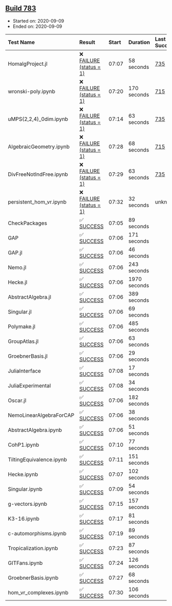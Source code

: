 ## [Build 783](https://oscarci.mathematik.uni-kl.de/job/oscar-stable/783/)

* Started on: 2020-09-09
* Ended on: 2020-09-09

| Test Name    | Result | Start | Duration | Last Success | First Failure |
|:-------------|:-------|:------|:---------|:-------------|:--------------|
| HomalgProject.jl | ❌ [FAILURE (status = 1)](https://oscarci.mathematik.uni-kl.de/job/oscar-stable/783/artifact/logs/build-783/HomalgProject.jl.log) | 07:07 | 58 seconds | [735](https://oscarci.mathematik.uni-kl.de/job/oscar-stable/735/) | [736](https://oscarci.mathematik.uni-kl.de/job/oscar-stable/736/) |
| wronski-poly.ipynb | ❌ [FAILURE (status = 1)](https://oscarci.mathematik.uni-kl.de/job/oscar-stable/783/artifact/logs/build-783/wronski-poly.ipynb.log) | 07:20 | 170 seconds | [715](https://oscarci.mathematik.uni-kl.de/job/oscar-stable/715/) | [716](https://oscarci.mathematik.uni-kl.de/job/oscar-stable/716/) |
| uMPS(2,2,4)_0dim.ipynb | ❌ [FAILURE (status = 1)](https://oscarci.mathematik.uni-kl.de/job/oscar-stable/783/artifact/logs/build-783/uMPS-2-2-4-_0dim.ipynb.log) | 07:14 | 63 seconds | [735](https://oscarci.mathematik.uni-kl.de/job/oscar-stable/735/) | [736](https://oscarci.mathematik.uni-kl.de/job/oscar-stable/736/) |
| AlgebraicGeometry.ipynb | ❌ [FAILURE (status = 1)](https://oscarci.mathematik.uni-kl.de/job/oscar-stable/783/artifact/logs/build-783/AlgebraicGeometry.ipynb.log) | 07:28 | 68 seconds | [715](https://oscarci.mathematik.uni-kl.de/job/oscar-stable/715/) | [716](https://oscarci.mathematik.uni-kl.de/job/oscar-stable/716/) |
| DivFreeNotIndFree.ipynb | ❌ [FAILURE (status = 1)](https://oscarci.mathematik.uni-kl.de/job/oscar-stable/783/artifact/logs/build-783/DivFreeNotIndFree.ipynb.log) | 07:29 | 63 seconds | [735](https://oscarci.mathematik.uni-kl.de/job/oscar-stable/735/) | [736](https://oscarci.mathematik.uni-kl.de/job/oscar-stable/736/) |
| persistent_hom_vr.ipynb | ❌ [FAILURE (status = 1)](https://oscarci.mathematik.uni-kl.de/job/oscar-stable/783/artifact/logs/build-783/persistent_hom_vr.ipynb.log) | 07:32 | 32 seconds | unknown | unknown |
| CheckPackages | ✅ [SUCCESS](https://oscarci.mathematik.uni-kl.de/job/oscar-stable/783/artifact/logs/build-783/CheckPackages.log) | 07:05 | 89 seconds |  |  |
| GAP | ✅ [SUCCESS](https://oscarci.mathematik.uni-kl.de/job/oscar-stable/783/artifact/logs/build-783/GAP.log) | 07:06 | 171 seconds |  |  |
| GAP.jl | ✅ [SUCCESS](https://oscarci.mathematik.uni-kl.de/job/oscar-stable/783/artifact/logs/build-783/GAP.jl.log) | 07:06 | 46 seconds |  |  |
| Nemo.jl | ✅ [SUCCESS](https://oscarci.mathematik.uni-kl.de/job/oscar-stable/783/artifact/logs/build-783/Nemo.jl.log) | 07:06 | 243 seconds |  |  |
| Hecke.jl | ✅ [SUCCESS](https://oscarci.mathematik.uni-kl.de/job/oscar-stable/783/artifact/logs/build-783/Hecke.jl.log) | 07:06 | 1970 seconds |  |  |
| AbstractAlgebra.jl | ✅ [SUCCESS](https://oscarci.mathematik.uni-kl.de/job/oscar-stable/783/artifact/logs/build-783/AbstractAlgebra.jl.log) | 07:06 | 389 seconds |  |  |
| Singular.jl | ✅ [SUCCESS](https://oscarci.mathematik.uni-kl.de/job/oscar-stable/783/artifact/logs/build-783/Singular.jl.log) | 07:06 | 69 seconds |  |  |
| Polymake.jl | ✅ [SUCCESS](https://oscarci.mathematik.uni-kl.de/job/oscar-stable/783/artifact/logs/build-783/Polymake.jl.log) | 07:06 | 485 seconds |  |  |
| GroupAtlas.jl | ✅ [SUCCESS](https://oscarci.mathematik.uni-kl.de/job/oscar-stable/783/artifact/logs/build-783/GroupAtlas.jl.log) | 07:06 | 63 seconds |  |  |
| GroebnerBasis.jl | ✅ [SUCCESS](https://oscarci.mathematik.uni-kl.de/job/oscar-stable/783/artifact/logs/build-783/GroebnerBasis.jl.log) | 07:06 | 29 seconds |  |  |
| JuliaInterface | ✅ [SUCCESS](https://oscarci.mathematik.uni-kl.de/job/oscar-stable/783/artifact/logs/build-783/JuliaInterface.log) | 07:08 | 17 seconds |  |  |
| JuliaExperimental | ✅ [SUCCESS](https://oscarci.mathematik.uni-kl.de/job/oscar-stable/783/artifact/logs/build-783/JuliaExperimental.log) | 07:08 | 34 seconds |  |  |
| Oscar.jl | ✅ [SUCCESS](https://oscarci.mathematik.uni-kl.de/job/oscar-stable/783/artifact/logs/build-783/Oscar.jl.log) | 07:06 | 182 seconds |  |  |
| NemoLinearAlgebraForCAP | ✅ [SUCCESS](https://oscarci.mathematik.uni-kl.de/job/oscar-stable/783/artifact/logs/build-783/NemoLinearAlgebraForCAP.log) | 07:06 | 38 seconds |  |  |
| AbstractAlgebra.ipynb | ✅ [SUCCESS](https://oscarci.mathematik.uni-kl.de/job/oscar-stable/783/artifact/logs/build-783/AbstractAlgebra.ipynb.log) | 07:06 | 51 seconds |  |  |
| CohP1.ipynb | ✅ [SUCCESS](https://oscarci.mathematik.uni-kl.de/job/oscar-stable/783/artifact/logs/build-783/CohP1.ipynb.log) | 07:10 | 77 seconds |  |  |
| TiltingEquivalence.ipynb | ✅ [SUCCESS](https://oscarci.mathematik.uni-kl.de/job/oscar-stable/783/artifact/logs/build-783/TiltingEquivalence.ipynb.log) | 07:11 | 151 seconds |  |  |
| Hecke.ipynb | ✅ [SUCCESS](https://oscarci.mathematik.uni-kl.de/job/oscar-stable/783/artifact/logs/build-783/Hecke.ipynb.log) | 07:07 | 102 seconds |  |  |
| Singular.ipynb | ✅ [SUCCESS](https://oscarci.mathematik.uni-kl.de/job/oscar-stable/783/artifact/logs/build-783/Singular.ipynb.log) | 07:09 | 54 seconds |  |  |
| g-vectors.ipynb | ✅ [SUCCESS](https://oscarci.mathematik.uni-kl.de/job/oscar-stable/783/artifact/logs/build-783/g-vectors.ipynb.log) | 07:15 | 157 seconds |  |  |
| K3-16.ipynb | ✅ [SUCCESS](https://oscarci.mathematik.uni-kl.de/job/oscar-stable/783/artifact/logs/build-783/K3-16.ipynb.log) | 07:17 | 81 seconds |  |  |
| c-automorphisms.ipynb | ✅ [SUCCESS](https://oscarci.mathematik.uni-kl.de/job/oscar-stable/783/artifact/logs/build-783/c-automorphisms.ipynb.log) | 07:19 | 89 seconds |  |  |
| Tropicalization.ipynb | ✅ [SUCCESS](https://oscarci.mathematik.uni-kl.de/job/oscar-stable/783/artifact/logs/build-783/Tropicalization.ipynb.log) | 07:23 | 87 seconds |  |  |
| GITFans.ipynb | ✅ [SUCCESS](https://oscarci.mathematik.uni-kl.de/job/oscar-stable/783/artifact/logs/build-783/GITFans.ipynb.log) | 07:24 | 126 seconds |  |  |
| GroebnerBasis.ipynb | ✅ [SUCCESS](https://oscarci.mathematik.uni-kl.de/job/oscar-stable/783/artifact/logs/build-783/GroebnerBasis.ipynb.log) | 07:27 | 68 seconds |  |  |
| hom_vr_complexes.ipynb | ✅ [SUCCESS](https://oscarci.mathematik.uni-kl.de/job/oscar-stable/783/artifact/logs/build-783/hom_vr_complexes.ipynb.log) | 07:30 | 106 seconds |  |  |
